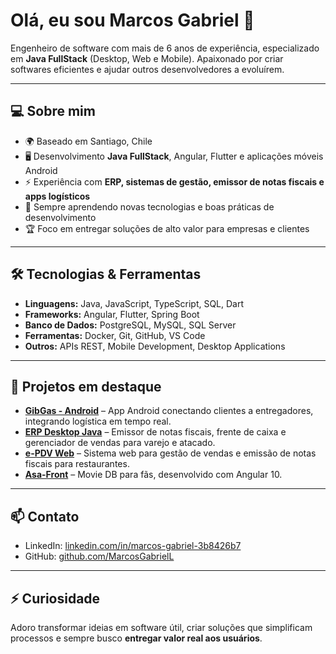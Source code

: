 # Olá, eu sou Marcos Gabriel 👋

Engenheiro de software com mais de 6 anos de experiência, especializado em **Java FullStack** (Desktop, Web e Mobile). Apaixonado por criar softwares eficientes e ajudar outros desenvolvedores a evoluírem.

---

## 💻 Sobre mim
- 🌍 Baseado em Santiago, Chile
- 🖥 Desenvolvimento **Java FullStack**, Angular, Flutter e aplicações móveis Android
- ⚡ Experiência com **ERP, sistemas de gestão, emissor de notas fiscais e apps logísticos**
- 🌱 Sempre aprendendo novas tecnologias e boas práticas de desenvolvimento
- 🏆 Foco em entregar soluções de alto valor para empresas e clientes

---

## 🛠 Tecnologias & Ferramentas
- **Linguagens:** Java, JavaScript, TypeScript, SQL, Dart
- **Frameworks:** Angular, Flutter, Spring Boot
- **Banco de Dados:** PostgreSQL, MySQL, SQL Server
- **Ferramentas:** Docker, Git, GitHub, VS Code
- **Outros:** APIs REST, Mobile Development, Desktop Applications

---

## 📂 Projetos em destaque
- [**GibGas - Android**](https://github.com/MarcosGabrielL/GibGas-Sistema-para-logistica-Android) – App Android conectando clientes a entregadores, integrando logística em tempo real.  
- [**ERP Desktop Java**](https://github.com/MarcosGabrielL/ERP-Desktop-Java) – Emissor de notas fiscais, frente de caixa e gerenciador de vendas para varejo e atacado.  
- [**e-PDV Web**](https://github.com/MarcosGabrielL/e-PDV-WEB) – Sistema web para gestão de vendas e emissão de notas fiscais para restaurantes.  
- [**Asa-Front**](https://github.com/MarcosGabrielL/Asa-Front) – Movie DB para fãs, desenvolvido com Angular 10.  

---

## 📫 Contato
- LinkedIn: [linkedin.com/in/marcos-gabriel-3b8426b7](https://www.linkedin.com/in/marcos-gabriel-3b8426b7/)  
- GitHub: [github.com/MarcosGabrielL](https://github.com/MarcosGabrielL)  

---

## ⚡ Curiosidade
Adoro transformar ideias em software útil, criar soluções que simplificam processos e sempre busco **entregar valor real aos usuários**.
